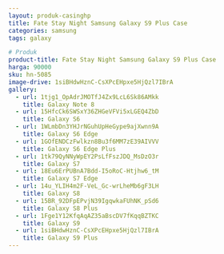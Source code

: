 ```yaml
---
layout: produk-casinghp
title: Fate Stay Night Samsung Galaxy S9 Plus Case
categories: samsung
tags: galaxy

# Produk
product-title: Fate Stay Night Samsung Galaxy S9 Plus Case
harga: 90000
sku: hn-5085
image-drive: 1siBHdwHznC-CsXPcEHpxe5HjQzl7IBrA
gallery:
  - url: 1tjg1_OpAdrJMOTfJ4Zx9LcL6Sk86AMkk
    title: Galaxy Note 8
  - url: 15HfcCk6SWSxY36ZHGeVFVi5xLGEQ4ZbD
    title: Galaxy S6
  - url: 1WLmbDn3YHJrNGuhUpHeGype9ajXwnn9A
    title: Galaxy S6 Edge
  - url: 1GOfENDCzFwlkzn8Bu3f6MM7zE39AIVVV
    title: Galaxy S6 Edge Plus
  - url: 1tk79QyNNyWpEY2PsLfFszJDQ_MsDzO3r
    title: Galaxy S7
  - url: 18Eu6ErPUBnA7Bdd-I5oRoC-Htjhw6_tM
    title: Galaxy S7 Edge
  - url: 14u_YLIH4m2F-VeL_Gc-wrLheMb6gF3LH
    title: Galaxy S8
  - url: 15BR_92DFpEPvjN39IgqwkaFUhNK_pSd6
    title: Galaxy S8 Plus
  - url: 1Fge1Y12KfqAqAZ35aBscDV7fKqqBZTKC
    title: Galaxy S9
  - url: 1siBHdwHznC-CsXPcEHpxe5HjQzl7IBrA
    title: Galaxy S9 Plus
---
```

